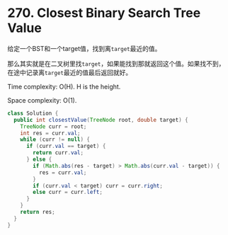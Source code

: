 # 270. Closest Binary Search Tree Value

给定一个BST和一个target值，找到离`target`最近的值。

那么其实就是在二叉树里找`target`，如果能找到那就返回这个值。如果找不到，在途中记录离`target`最近的值最后返回就好。

Time complexity: O(H). H is the height.

Space complexity: O(1).

```java
class Solution {
  public int closestValue(TreeNode root, double target) {
    TreeNode curr = root;
    int res = curr.val;
    while (curr != null) {
      if (curr.val == target) {
        return curr.val;
      } else {
        if (Math.abs(res - target) > Math.abs(curr.val - target)) {
          res = curr.val;
        }
        if (curr.val < target) curr = curr.right;
        else curr = curr.left;
      }
    }
    return res;
  }
}
```